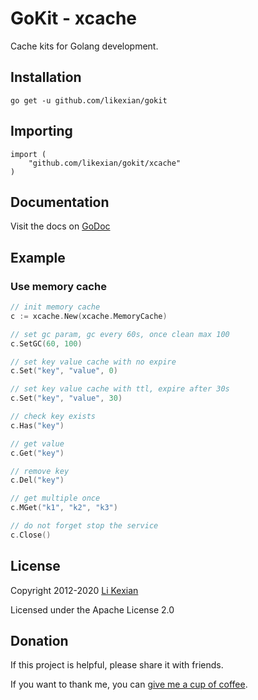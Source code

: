 # GoKit - xcache

Cache kits for Golang development.

## Installation

    go get -u github.com/likexian/gokit

## Importing

    import (
        "github.com/likexian/gokit/xcache"
    )

## Documentation

Visit the docs on [GoDoc](https://godoc.org/github.com/likexian/gokit/xcache)

## Example

### Use memory cache

```go
// init memory cache
c := xcache.New(xcache.MemoryCache)

// set gc param, gc every 60s, once clean max 100
c.SetGC(60, 100)

// set key value cache with no expire
c.Set("key", "value", 0)

// set key value cache with ttl, expire after 30s
c.Set("key", "value", 30)

// check key exists
c.Has("key")

// get value
c.Get("key")

// remove key
c.Del("key")

// get multiple once
c.MGet("k1", "k2", "k3")

// do not forget stop the service
c.Close()
```

## License

Copyright 2012-2020 [Li Kexian](https://www.likexian.com/)

Licensed under the Apache License 2.0

## Donation

If this project is helpful, please share it with friends.

If you want to thank me, you can [give me a cup of coffee](https://www.likexian.com/donate/).
